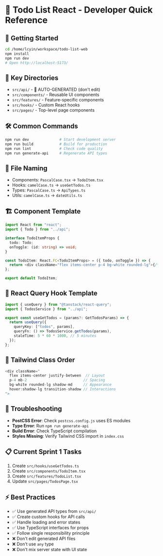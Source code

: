 # 🚀 Todo List React - Developer Quick Reference

## 🏁 Getting Started

```bash
cd /home/lcyin/workspace/todo-list-web
npm install
npm run dev
# Open http://localhost:5173/
```

## 📁 Key Directories

- `src/api/` - 🚫 AUTO-GENERATED (don't edit)
- `src/components/` - Reusable UI components
- `src/features/` - Feature-specific components
- `src/hooks/` - Custom React hooks
- `src/pages/` - Top-level page components

## 🛠️ Common Commands

```bash
npm run dev              # Start development server
npm run build            # Build for production
npm run lint             # Check code quality
npm run generate-api     # Regenerate API types
```

## 📝 File Naming

- Components: `PascalCase.tsx` → `TodoItem.tsx`
- Hooks: `camelCase.ts` → `useGetTodos.ts`
- Types: `PascalCase.ts` → `ApiTypes.ts`
- Utils: `camelCase.ts` → `dateUtils.ts`

## 🏗️ Component Template

```typescript
import React from "react";
import { Todo } from "../api";

interface TodoItemProps {
  todo: Todo;
  onToggle: (id: string) => void;
}

const TodoItem: React.FC<TodoItemProps> = ({ todo, onToggle }) => {
  return <div className="flex items-center p-4 bg-white rounded-lg">{/* Component JSX */}</div>;
};

export default TodoItem;
```

## 🔄 React Query Hook Template

```typescript
import { useQuery } from "@tanstack/react-query";
import { TodosService } from "../api";

export const useGetTodos = (params?: GetTodosParams) => {
  return useQuery({
    queryKey: ["todos", params],
    queryFn: () => TodosService.getTodos(params),
    staleTime: 5 * 60 * 1000, // 5 minutes
  });
};
```

## 🎨 Tailwind Class Order

```typescript
<div className="
  flex items-center justify-between  // Layout
  p-4 mb-2                          // Spacing
  bg-white rounded-lg shadow-md     // Appearance
  hover:shadow-lg transition-shadow // Interactions
">
```

## 🔧 Troubleshooting

- **PostCSS Error**: Check `postcss.config.js` uses ES modules
- **Type Error**: Run `npm run generate-api`
- **Build Error**: Check TypeScript compilation
- **Styles Missing**: Verify Tailwind CSS import in `index.css`

## 📋 Current Sprint 1 Tasks

1. Create `src/hooks/useGetTodos.ts`
2. Create `src/components/TodoItem.tsx`
3. Create `src/features/TodoList.tsx`
4. Update `src/pages/TodosPage.tsx`

## ⚡ Best Practices

- ✅ Use generated API types from `src/api/`
- ✅ Create custom hooks for API calls
- ✅ Handle loading and error states
- ✅ Use TypeScript interfaces for props
- ✅ Follow single responsibility principle
- ❌ Don't edit generated API files
- ❌ Don't use `any` type
- ❌ Don't mix server state with UI state
